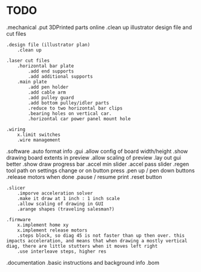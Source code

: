 TODO
=====

.mechanical
	.put 3DPrinted parts online
	.clean up illustrator design file and cut files

	.design file (illustrator plan)
		.clean up

	.laser cut files
		.horizontal bar plate
			.add end supports
			.add additional supports
		.main plate
			.add pen holder
			.add cable arm
			.add pulley guard
			.add bottom pulley/idler parts
			.reduce to two horizontal bar clips
			.bearing holes on vertical car.
			.horizontal car power panel mount hole

	.wiring
		x.limit switches
		.wire management

.software
	.auto format info
	.gui
		.allow config of board width/height
		.show drawing board extents in preview
		.allow scaling of preview
		.lay out gui better
		.show draw progress bar
		.accel min slider
		.accel pass slider
		.regen tool path on settings change or on button press
		.pen up / pen down buttons
		.release motors when done
		.pause / resume print
		.reset button

	.slicer
		.imporve acceleration solver
		.make it draw at 1 inch : 1 inch scale
		.allow scaling of drawing in GUI
		.arange shapes (traveling salesman?)

	.firmware
		x.implement home xy
		x.implement release motors
		.steps block, so diag 45 is not faster than up then over. this impacts acceleration, and means that when drawing a mostly vertical diag, there are little stutters when it moves left right
		.use interleave steps, higher res

.documentation
	.basic instructions and background info
	.bom
